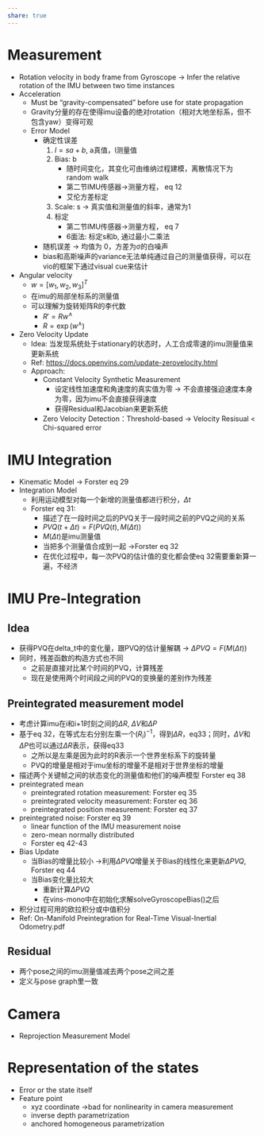 ```yaml
---
share: true
---
```

# Measurement
- Rotation velocity in body frame from Gyroscope → Infer the relative rotation of the IMU between two time instances
- Acceleration
	- Must be “gravity-compensated” before use for state propagation
	- Gravity分量的存在使得imu设备的绝对rotation（相对大地坐标系，但不包含yaw）变得可观
	- Error Model
		- 确定性误差
			1. $l = sa + b$, a真值，l测量值
			2. Bias: b
				- 随时间变化，其变化可由维纳过程建模，离散情况下为random walk
				- 第二节IMU传感器->测量方程， eq 12
				- 艾伦方差标定
			3. Scale: s → 真实值和测量值的斜率，通常为1
			4. 标定
				- 第二节IMU传感器->测量方程， eq 7
				- 6面法: 标定s和b, 通过最小二乘法
		- 随机误差 → 均值为 0，方差为σ的白噪声
		- bias和高斯噪声的variance无法单纯通过自己的测量值获得，可以在vio的框架下通过visual cue来估计
- Angular velocity
	- $w = [w_1, w_2, w_3]^T$
	- 在imu的局部坐标系的测量值
	- 可以理解为旋转矩阵R的李代数
		- $R' = Rw^\wedge$
		- $R = \exp(w^\wedge)$
- Zero Velocity Update
	- Idea: 当发现系统处于stationary的状态时，人工合成零速的imu测量值来更新系统
	- Ref: https://docs.openvins.com/update-zerovelocity.html
	- Approach:
		- Constant Velocity Synthetic Measurement
			- 设定线性加速度和角速度的真实值为零 → 不会直接强迫速度本身为零，因为imu不会直接获得速度
			- 获得Residual和Jacobian来更新系统
		- Zero Velocity Detection：Threshold-based → Velocity Resisual < Chi-squared error
# IMU Integration
- Kinematic Model → Forster eq 29
- Integration Model
	- 利用运动模型对每一个新增的测量值都进行积分，$\Delta t$
	- Forster eq 31:
		- 描述了在一段时间之后的PVQ关于一段时间之前的PVQ之间的关系
		- $PVQ(t+\Delta t) = F(PVQ(t), M(\Delta t))$
		- $M(\Delta t)$是imu测量值
		- 当把多个测量值合成到一起 →Forster eq 32
		- 在优化过程中，每一次PVQ的估计值的变化都会使eq 32需要重新算一遍，不经济

# IMU Pre-Integration
## Idea
- 获得PVQ在delta_t中的变化量，跟PVQ的估计量解耦 → 
					$\Delta PVQ = F(M(\Delta t))$
- 同时，残差函数的构造方式也不同
	- 之前是直接对比某个时间的PVQ，计算残差
	- 现在是使用两个时间段之间的PVQ的变换量的差别作为残差

## Preintegrated measurement model
- 考虑计算imu在i和i+1时刻之间的$\Delta R$, $\Delta V$和$\Delta P$
- 基于eq 32，在等式左右分别左乘一个$(R_i)^{-1}$，得到$\Delta R$，eq33；同时，$\Delta V$和$\Delta P$也可以通过$\Delta R$表示，获得eq33
	- 之所以是左乘是因为此时的R表示一个世界坐标系下的旋转量
	- PVQ的增量是相对于imu坐标的增量不是相对于世界坐标的增量
- 描述两个关键帧之间的状态变化的测量值和他们的噪声模型 Forster eq 38
- preintegrated mean
	- preintegrated rotation measurement: Forster eq 35
	- preintegrated velocity measurement: Forster eq 36
	- preintegrated position measurement: Forster eq 37
- preintegrated noise: Forster eq 39
	- linear function of the IMU measurement noise
	- zero-mean normally distributed
	- Forster eq 42-43
- Bias Update
	- 当Bias的增量比较小 →利用$\Delta PVQ$增量关于Bias的线性化来更新$\Delta PVQ$, Forster eq 44
	- 当Bias变化量比较大 
		- 重新计算$\Delta PVQ$
		- 在vins-mono中在初始化求解solveGyroscopeBias()之后
- 积分过程可用的欧拉积分或中值积分
- Ref: On-Manifold Preintegration for Real-Time Visual-Inertial Odometry.pdf
		
		
## Residual
- 两个pose之间的imu测量值减去两个pose之间之差
- 定义与pose graph里一致

# Camera
- Reprojection Measurement Model
	
# Representation of the states
 - Error or the state itself
 - Feature point
	 - xyz coordinate →bad for nonlinearity in camera measurement
	 - inverse depth parametrization
	 - anchored homogeneous parametrization